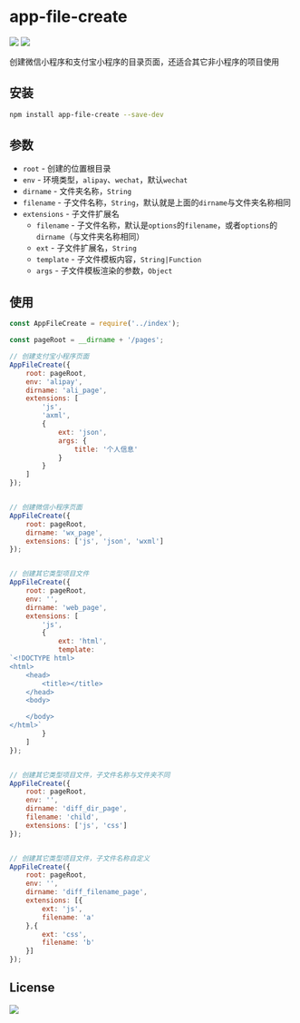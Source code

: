 # app-file-create
[![](https://img.shields.io/badge/language-JavaScript-brightgreen.svg)](https://github.com/ChanceYu/app-file-create)
[![](https://img.shields.io/badge/license-MIT-blue.svg)](https://opensource.org/licenses/mit-license.php) 

创建微信小程序和支付宝小程序的目录页面，还适合其它非小程序的项目使用


## 安装

```bash
npm install app-file-create --save-dev
```


## 参数

- `root` - 创建的位置根目录
- `env` - 环境类型，`alipay`、`wechat`，默认`wechat`
- `dirname` - 文件夹名称，`String`
- `filename` - 子文件名称，`String`，默认就是上面的`dirname`与文件夹名称相同
- `extensions` - 子文件扩展名
  - `filename` - 子文件名称，默认是`options`的`filename`，或者`options`的`dirname`（与文件夹名称相同）
  - `ext` - 子文件扩展名，`String`
  - `template` - 子文件模板内容，`String|Function`
  - `args` - 子文件模板渲染的参数，`Object`


## 使用

```javascript
const AppFileCreate = require('../index');

const pageRoot = __dirname + '/pages';

// 创建支付宝小程序页面
AppFileCreate({
    root: pageRoot,
    env: 'alipay',
    dirname: 'ali_page',
    extensions: [
        'js',
        'axml',
        {
            ext: 'json',
            args: {
                title: '个人信息'
            }
        }
    ]
});


// 创建微信小程序页面
AppFileCreate({
    root: pageRoot,
    dirname: 'wx_page',
    extensions: ['js', 'json', 'wxml']
});


// 创建其它类型项目文件
AppFileCreate({
    root: pageRoot,
    env: '',
    dirname: 'web_page',
    extensions: [
        'js',
        {
            ext: 'html',
            template: 
`<!DOCTYPE html>
<html>
    <head>
        <title></title>
    </head>
    <body>

    </body>
</html>`
        }
    ]
});


// 创建其它类型项目文件，子文件名称与文件夹不同
AppFileCreate({
    root: pageRoot,
    env: '',
    dirname: 'diff_dir_page',
    filename: 'child',
    extensions: ['js', 'css']
});


// 创建其它类型项目文件，子文件名称自定义
AppFileCreate({
    root: pageRoot,
    env: '',
    dirname: 'diff_filename_page',
    extensions: [{
        ext: 'js',
        filename: 'a'
    },{
        ext: 'css',
        filename: 'b'
    }]
});
```


## License

[![](https://img.shields.io/badge/license-MIT-blue.svg)](https://opensource.org/licenses/mit-license.php) 